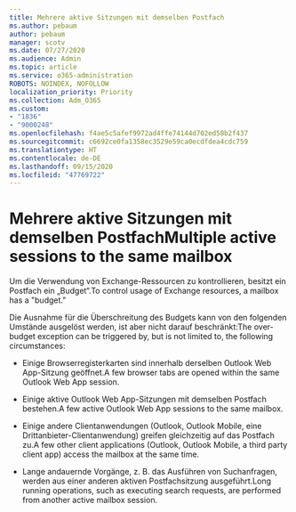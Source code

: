 ```yaml
---
title: Mehrere aktive Sitzungen mit demselben Postfach
ms.author: pebaum
author: pebaum
manager: scotv
ms.date: 07/27/2020
ms.audience: Admin
ms.topic: article
ms.service: o365-administration
ROBOTS: NOINDEX, NOFOLLOW
localization_priority: Priority
ms.collection: Adm_O365
ms.custom:
- "1836"
- "9000248"
ms.openlocfilehash: f4ae5c5afef9972ad4ffe74144d702ed58b2f437
ms.sourcegitcommit: c6692ce0fa1358ec3529e59ca0ecdfdea4cdc759
ms.translationtype: HT
ms.contentlocale: de-DE
ms.lasthandoff: 09/15/2020
ms.locfileid: "47769722"
---
```

# <a name="multiple-active-sessions-to-the-same-mailbox"></a><span data-ttu-id="e005d-102">Mehrere aktive Sitzungen mit demselben Postfach</span><span class="sxs-lookup"><span data-stu-id="e005d-102">Multiple active sessions to the same mailbox</span></span>

<span data-ttu-id="e005d-103">Um die Verwendung von Exchange-Ressourcen zu kontrollieren, besitzt ein Postfach ein „Budget“.</span><span class="sxs-lookup"><span data-stu-id="e005d-103">To control usage of Exchange resources, a mailbox has a "budget."</span></span>

<span data-ttu-id="e005d-104">Die Ausnahme für die Überschreitung des Budgets kann von den folgenden Umstände ausgelöst werden, ist aber nicht darauf beschränkt:</span><span class="sxs-lookup"><span data-stu-id="e005d-104">The over-budget exception can be triggered by, but is not limited to, the following circumstances:</span></span>

- <span data-ttu-id="e005d-105">Einige Browserregisterkarten sind innerhalb derselben Outlook Web App-Sitzung geöffnet.</span><span class="sxs-lookup"><span data-stu-id="e005d-105">A few browser tabs are opened within the same Outlook Web App session.</span></span>

- <span data-ttu-id="e005d-106">Einige aktive Outlook Web App-Sitzungen mit demselben Postfach bestehen.</span><span class="sxs-lookup"><span data-stu-id="e005d-106">A few active Outlook Web App sessions to the same mailbox.</span></span>

- <span data-ttu-id="e005d-107">Einige andere Clientanwendungen (Outlook, Outlook Mobile, eine Drittanbieter-Clientanwendung) greifen gleichzeitig auf das Postfach zu.</span><span class="sxs-lookup"><span data-stu-id="e005d-107">A few other client applications (Outlook, Outlook Mobile, a third party client app) access the mailbox at the same time.</span></span>

- <span data-ttu-id="e005d-108">Lange andauernde Vorgänge, z. B. das Ausführen von Suchanfragen, werden aus einer anderen aktiven Postfachsitzung ausgeführt.</span><span class="sxs-lookup"><span data-stu-id="e005d-108">Long running operations, such as executing search requests, are performed from another active mailbox session.</span></span>

